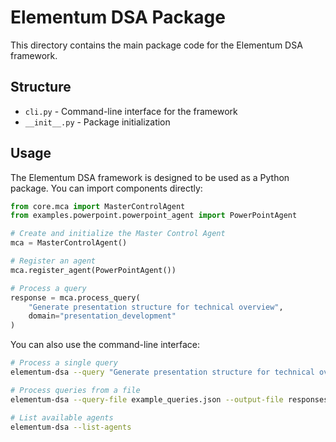 # Elementum DSA Package

This directory contains the main package code for the Elementum DSA framework.

## Structure

- `cli.py` - Command-line interface for the framework
- `__init__.py` - Package initialization

## Usage

The Elementum DSA framework is designed to be used as a Python package. You can import components directly:

```python
from core.mca import MasterControlAgent
from examples.powerpoint.powerpoint_agent import PowerPointAgent

# Create and initialize the Master Control Agent
mca = MasterControlAgent()

# Register an agent
mca.register_agent(PowerPointAgent())

# Process a query
response = mca.process_query(
    "Generate presentation structure for technical overview", 
    domain="presentation_development"
)
```

You can also use the command-line interface:

```bash
# Process a single query
elementum-dsa --query "Generate presentation structure for technical overview" --domain "presentation_development"

# Process queries from a file
elementum-dsa --query-file example_queries.json --output-file responses.json

# List available agents
elementum-dsa --list-agents
```
